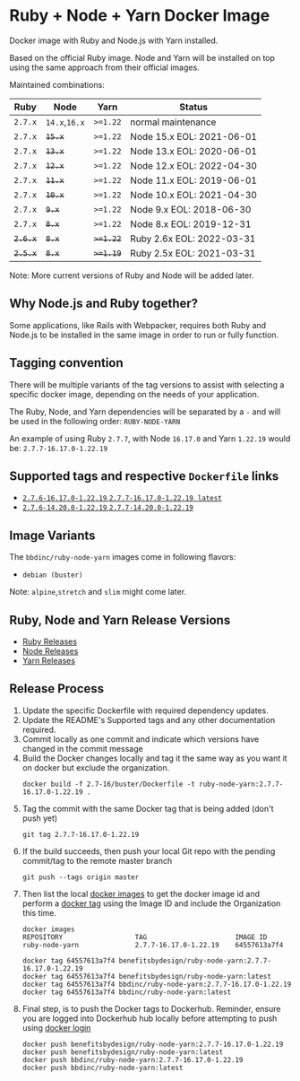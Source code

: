 # Ruby + Node + Yarn Docker Image

Docker image with Ruby and Node.js with Yarn installed.

Based on the official Ruby image. Node and Yarn will be installed on top using the same approach from their official images.

Maintained combinations:

| Ruby          | Node                          | Yarn          | Status                     |
| ------------- | ----------------------------- | ------------- | -------------------------- |
| `2.7.x`       | `14.x`,`16.x`                 | `>=1.22`      | normal maintenance         |
| `2.7.x`       | ~~`15.x`~~                    | `>=1.22`      | Node 15.x EOL: 2021-06-01  |
| `2.7.x`       | ~~`13.x`~~                    | `>=1.22`      | Node 13.x EOL: 2020-06-01  |
| `2.7.x`       | ~~`12.x`~~                    | `>=1.22`      | Node 12.x EOL: 2022-04-30  |
| `2.7.x`       | ~~`11.x`~~                    | `>=1.22`      | Node 11.x EOL: 2019-06-01  |
| `2.7.x`       | ~~`10.x`~~                    | `>=1.22`      | Node 10.x EOL: 2021-04-30  |
| `2.7.x`       | ~~`9.x`~~                     | `>=1.22`      | Node 9.x EOL: 2018-06-30   |
| `2.7.x`       | ~~`8.x`~~                     | `>=1.22`      | Node 8.x EOL: 2019-12-31   |
| ~~`2.6.x`~~   | ~~`8.x`~~                     | ~~`>=1.22`~~  | Ruby 2.6x EOL: 2022-03-31  |
| ~~`2.5.x`~~   | ~~`8.x`~~                     | ~~`>=1.19`~~  | Ruby 2.5x EOL: 2021-03-31  |

Note: More current versions of Ruby and Node will be added later.

## Why Node.js and Ruby together?

Some applications, like Rails with Webpacker, requires both Ruby and Node.js to be installed in the same image in order to run or fully function.

## Tagging convention

There will be multiple variants of the tag versions to assist with selecting a specific docker image, depending on the needs of your application.

The Ruby, Node, and Yarn dependencies will be separated by a `-` and will be used in the following order: `RUBY-NODE-YARN`

An example of using Ruby `2.7.7`, with Node `16.17.0` and Yarn `1.22.19` would be: `2.7.7-16.17.0-1.22.19`

## Supported tags and respective `Dockerfile` links

- [`2.7.6-16.17.0-1.22.19`,`2.7.7-16.17.0-1.22.19`, `latest`](https://github.com/BBD-Development/docker-ruby-node-yarn/blob/master/2.7-16/buster/Dockerfile)
- [`2.7.6-14.20.0-1.22.19`,`2.7.7-14.20.0-1.22.19`](https://github.com/BBD-Development/docker-ruby-node-yarn/blob/master/2.7-14/buster/Dockerfile)

## Image Variants

The `bbdinc/ruby-node-yarn` images come in following flavors:

- `debian (buster)`

Note: `alpine`,`stretch` and `slim` might come later.

## Ruby, Node and Yarn Release Versions
- [Ruby Releases](https://www.ruby-lang.org/en/downloads/releases/)
- [Node Releases](https://nodejs.org/en/download/releases/)
- [Yarn Releases](https://github.com/yarnpkg/yarn/releases)

## Release Process

1. Update the specific Dockerfile with required dependency updates.
2. Update the README's Supported tags and any other documentation required.
3. Commit locally as one commit and indicate which versions have changed in the commit message
4. Build the Docker changes locally and tag it the same way as you want it on docker but exclude the organization.
    ```
    docker build -f 2.7-16/buster/Dockerfile -t ruby-node-yarn:2.7.7-16.17.0-1.22.19 .
    ```
5. Tag the commit with the same Docker tag that is being added (don't push yet)
    ```
    git tag 2.7.7-16.17.0-1.22.19
    ```
6. If the build succeeds, then push your local Git repo with the pending commit/tag to the remote master branch
    ```
    git push --tags origin master
    ```
7. Then list the local [docker images](https://docs.docker.com/engine/reference/commandline/images/) to get the docker image id and perform a [docker tag](https://docs.docker.com/engine/reference/commandline/tag/) using the Image ID and include the Organization this time.
    ```
    docker images
    REPOSITORY                  TAG                      IMAGE ID
    ruby-node-yarn              2.7.7-16.17.0-1.22.19    64557613a7f4

    docker tag 64557613a7f4 benefitsbydesign/ruby-node-yarn:2.7.7-16.17.0-1.22.19
    docker tag 64557613a7f4 benefitsbydesign/ruby-node-yarn:latest
    docker tag 64557613a7f4 bbdinc/ruby-node-yarn:2.7.7-16.17.0-1.22.19
    docker tag 64557613a7f4 bbdinc/ruby-node-yarn:latest
    ```
8. Final step, is to push the Docker tags to Dockerhub. Reminder, ensure you are logged into Dockerhub hub locally before attempting to push using [docker login](https://docs.docker.com/engine/reference/commandline/login/)
    ```
    docker push benefitsbydesign/ruby-node-yarn:2.7.7-16.17.0-1.22.19
    docker push benefitsbydesign/ruby-node-yarn:latest
    docker push bbdinc/ruby-node-yarn:2.7.7-16.17.0-1.22.19
    docker push bbdinc/ruby-node-yarn:latest
    ```

